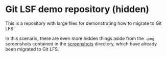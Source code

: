 # Git LSF demo repository (hidden)

This is a repository with large files for demonstrating how to migrate to Git LFS.

In this scenario, there are even more hidden things aside from the `.png` screenshots contained in the [screenshots](screenshots) directory, which have already been migrated to Git LFS.
